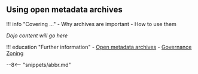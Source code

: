 <!-- SPDX-License-Identifier: CC-BY-4.0 -->
<!-- Copyright Contributors to the Egeria project. -->

## Using open metadata archives

!!! info "Covering ..."
    - Why archives are important
    - How to use them

*Dojo content will go here*

!!! education "Further information"
    - [Open metadata archives](/concepts/open-metadata-archive)
    - [Governance Zoning](/features/metadata-archiving/overview)


--8<-- "snippets/abbr.md"